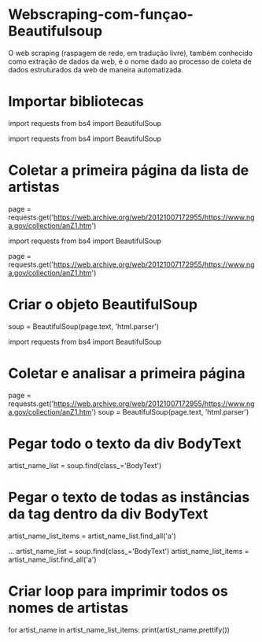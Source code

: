 # Webscraping-com-funçao-Beautifulsoup
O web scraping (raspagem de rede, em tradução livre), também conhecido como extração de dados da web, é o nome dado ao processo de coleta de dados estruturados da web de maneira automatizada. 
# Importar bibliotecas
import requests
from bs4 import BeautifulSoup

import requests
from bs4 import BeautifulSoup


# Coletar a primeira página da lista de artistas
page = requests.get('https://web.archive.org/web/20121007172955/https://www.nga.gov/collection/anZ1.htm')

import requests
from bs4 import BeautifulSoup


page = requests.get('https://web.archive.org/web/20121007172955/https://www.nga.gov/collection/anZ1.htm')

# Criar o objeto BeautifulSoup
soup = BeautifulSoup(page.text, 'html.parser')

import requests
from bs4 import BeautifulSoup


# Coletar e analisar a primeira página
page = requests.get('https://web.archive.org/web/20121007172955/https://www.nga.gov/collection/anZ1.htm')
soup = BeautifulSoup(page.text, 'html.parser')

# Pegar todo o texto da div BodyText
artist_name_list = soup.find(class_='BodyText')

# Pegar o texto de todas as instâncias da tag <a> dentro da div BodyText
artist_name_list_items = artist_name_list.find_all('a')

...
artist_name_list = soup.find(class_='BodyText')
artist_name_list_items = artist_name_list.find_all('a')

# Criar loop para imprimir todos os nomes de artistas
for artist_name in artist_name_list_items:
    print(artist_name.prettify())
